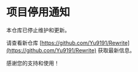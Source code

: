 

# 项目停用通知

本仓库已停止维护和更新。

请查看新仓库 [https://github.com/Yu9191/Rewrite](https://github.com/Yu9191/Rewrite) 获取最新信息。

感谢您的支持和使用！


